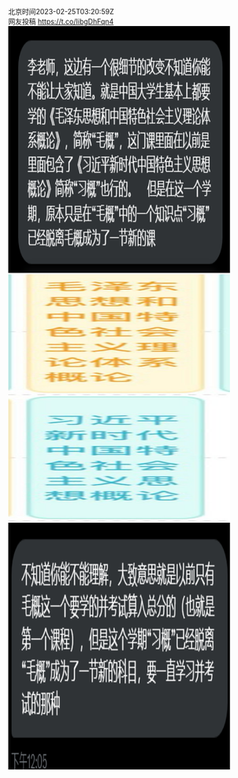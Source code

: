 北京时间2023-02-25T03:20:59Z<br>网友投稿 https://t.co/IibgDhFqn4<br><img src='/temp/image/2023/x-Month-2/1629199729115516928_0.jpg' width='450' height='500'><img src='/temp/image/2023/x-Month-2/1629199729115516928_1.jpg' width='450' height='500'><img src='/temp/image/2023/x-Month-2/1629199729115516928_2.jpg' width='450' height='500'><br><br>